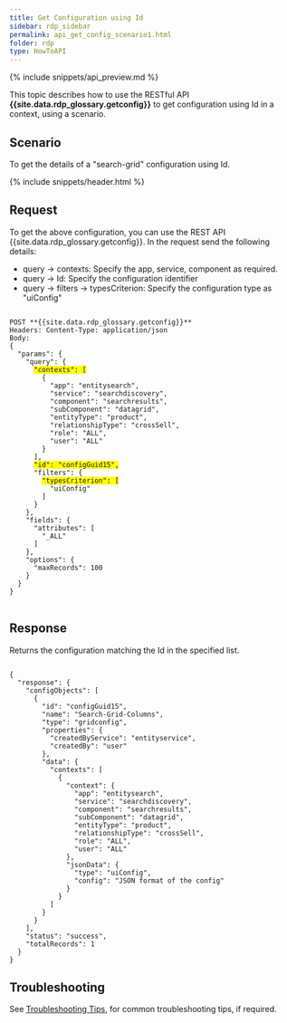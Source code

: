 ```yaml
---
title: Get Configuration using Id
sidebar: rdp_sidebar
permalink: api_get_config_scenario1.html
folder: rdp
type: HowToAPI
---
```


{% include snippets/api_preview.md %}

This topic describes how to use the RESTful API **{{site.data.rdp_glossary.getconfig}}** to get configuration using Id in a context, using a scenario.

## Scenario

To get the details of a "search-grid" configuration using Id.

{% include snippets/header.html %}

## Request

To get the above configuration, you can use the REST API {{site.data.rdp_glossary.getconfig}}. In the request send the following details:

* query -> contexts: Specify the app, service, component as required.
* query -> Id: Specify the configuration identifier
* query -> filters -> typesCriterion: Specify the configuration type as "uiConfig"

<pre>
<code>
POST **{{site.data.rdp_glossary.getconfig}}**
Headers: Content-Type: application/json
Body:
{
  "params": {
    "query": {
      <span style="background-color: #FFFF00">"contexts": [</span>
        {
          "app": "entitysearch",
          "service": "searchdiscovery",
          "component": "searchresults",
          "subComponent": "datagrid",
          "entityType": "product",
          "relationshipType": "crossSell",
          "role": "ALL",
          "user": "ALL"
        }
      ],
      <span style="background-color: #FFFF00">"id": "configGuid15",</span>
      "filters": {
        <span style="background-color: #FFFF00">"typesCriterion": [</span>
          "uiConfig"
        ]
      }
    },
    "fields": {
      "attributes": [
        "_ALL"
      ]
    },
    "options": {
      "maxRecords": 100
    }
  }
}
</code>
</pre>

## Response

Returns the configuration matching the Id in the specified list.

<pre><code>
{
  "response": {
    "configObjects": [
      {
        "id": "configGuid15",
        "name": "Search-Grid-Columns",
        "type": "gridconfig",
        "properties": {
          "createdByService": "entityservice",
          "createdBy": "user"
        },
        "data": {
          "contexts": [
            {
              "context": {
                "app": "entitysearch",
                "service": "searchdiscovery",
                "component": "searchresults",
                "subComponent": "datagrid",
                "entityType": "product",
                "relationshipType": "crossSell",
                "role": "ALL",
                "user": "ALL"
              },
              "jsonData": {
                "type": "uiConfig",
                "config": "JSON format of the config"
              }
            }
          ]
        }
      }
    ],
    "status": "success",
    "totalRecords": 1
  }
}
</code></pre>

## Troubleshooting

See [Troubleshooting Tips](api_troubleshooting_tips.html), for common troubleshooting tips, if required.